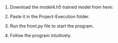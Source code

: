 1. Download the model4.h5 trained model from here:

2. Paste it in the Project-Execution folder.

3. Run the front.py file to start the program.

4. Follow the program intuitively.
